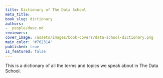 ```yaml
---
title: Dictionary of The Data School
meta_title:
book_slug: dictionary
authors:
- _people/dave.md
reviewers:
cover_image: /assets/images/book-covers/data-school-dictionary.png
main_color: '#762314'
published: true
is_featured: false
---
```

This is a dictionary of all the terms and topics we speak about in The Data School.  
